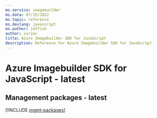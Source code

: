 ```yaml
---
ms.service: imagebuilder
ms.data: 07/25/2022
ms.topic: reference
ms.devlang: javascript
ms.author: jeffish
author: xirzec
title: Azure Imagebuilder SDK for JavaScript
description: Reference for Azure Imagebuilder SDK for JavaScript
---
```

# Azure Imagebuilder SDK for JavaScript - latest

## Management packages - latest
[!INCLUDE [mgmt-packages](imagebuilder-mgmt-index.md)]